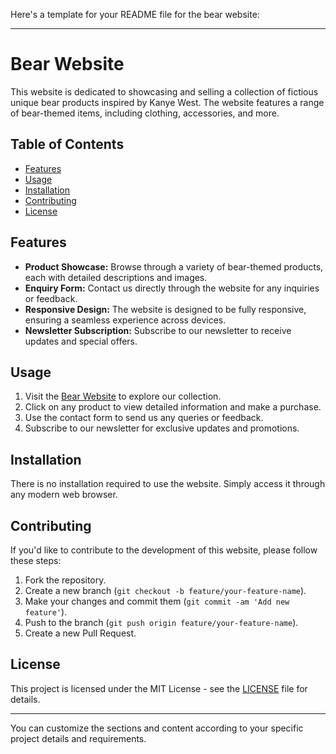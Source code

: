 Here's a template for your README file for the bear website:

---

# Bear Website

This website is dedicated to showcasing and selling a collection of fictious unique bear products inspired by Kanye West. The website features a range of bear-themed items, including clothing, accessories, and more.

## Table of Contents

- [Features](#features)
- [Usage](#usage)
- [Installation](#installation)
- [Contributing](#contributing)
- [License](#license)

## Features

- **Product Showcase:** Browse through a variety of bear-themed products, each with detailed descriptions and images.
- **Enquiry Form:** Contact us directly through the website for any inquiries or feedback.
- **Responsive Design:** The website is designed to be fully responsive, ensuring a seamless experience across devices.
- **Newsletter Subscription:** Subscribe to our newsletter to receive updates and special offers.

## Usage

1. Visit the [Bear Website](https://yourwebsiteurl.com) to explore our collection.
2. Click on any product to view detailed information and make a purchase.
3. Use the contact form to send us any queries or feedback.
4. Subscribe to our newsletter for exclusive updates and promotions.

## Installation

There is no installation required to use the website. Simply access it through any modern web browser.

## Contributing

If you'd like to contribute to the development of this website, please follow these steps:

1. Fork the repository.
2. Create a new branch (`git checkout -b feature/your-feature-name`).
3. Make your changes and commit them (`git commit -am 'Add new feature'`).
4. Push to the branch (`git push origin feature/your-feature-name`).
5. Create a new Pull Request.

## License

This project is licensed under the MIT License - see the [LICENSE](LICENSE) file for details.

---

You can customize the sections and content according to your specific project details and requirements.
